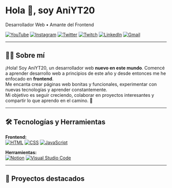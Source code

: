 # Hola 👋, soy AniYT20
Desarrollador Web • Amante del Frontend

[![YouTube](https://img.icons8.com/color/48/000000/youtube-play.png)](https://www.youtube.com/@tuusuario)
[![Instagram](https://img.icons8.com/fluency/48/000000/instagram-new.png)](https://www.instagram.com/tuusuario)
[![Twitter](https://img.icons8.com/fluency/48/000000/twitter.png)](https://twitter.com/tuusuario)
[![Twitch](https://img.icons8.com/color/48/000000/twitch--v2.png)](https://www.twitch.tv/tuusuario)
[![LinkedIn](https://img.icons8.com/fluency/48/000000/linkedin.png)](https://www.linkedin.com/in/tuusuario)
[![Gmail](https://img.icons8.com/fluency/48/000000/apple-mail.png)](mailto:tuemail@gmail.com)

---

## 👨‍💻 Sobre mí

¡Hola! Soy AniYT20, un desarrollador web **nuevo en este mundo**. Comencé a aprender desarrollo web a principios de este año y desde entonces me he enfocado en **frontend**.  
Me encanta crear páginas web bonitas y funcionales, experimentar con nuevas tecnologías y aprender constantemente.  
Mi objetivo es seguir creciendo, colaborar en proyectos interesantes y compartir lo que aprendo en el camino. 🚀

---

## 🛠 Tecnologías y Herramientas

**Frontend:**  
[![HTML](https://img.icons8.com/color/48/000000/html-5--v1.png)](https://developer.mozilla.org/es/docs/Web/HTML)
[![CSS](https://img.icons8.com/color/48/000000/css3.png)](https://developer.mozilla.org/es/docs/Web/CSS)
[![JavaScript](https://img.icons8.com/color/48/000000/javascript--v1.png)](https://developer.mozilla.org/es/docs/Web/JavaScript)

**Herramientas:**  
[![Notion](https://img.icons8.com/fluency/48/000000/notion.png)](https://www.notion.so/)
[![Visual Studio Code](https://img.icons8.com/fluency/48/000000/visual-studio-code-2019.png)](https://code.visualstudio.com/)

---

## 📁 Proyectos destacados
